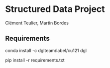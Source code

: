 # Structured Data Project
Clément Teulier, Martin Bordes

## Requirements

conda install -c dglteam/label/cu121 dgl

pip install -r requirements.txt

